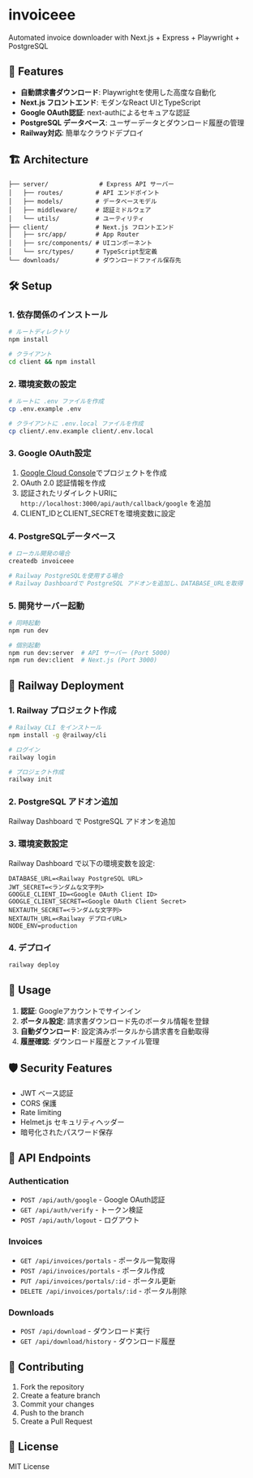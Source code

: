 # invoiceee

Automated invoice downloader with Next.js + Express + Playwright + PostgreSQL

## 🚀 Features

- **自動請求書ダウンロード**: Playwrightを使用した高度な自動化
- **Next.js フロントエンド**: モダンなReact UIとTypeScript
- **Google OAuth認証**: next-authによるセキュアな認証
- **PostgreSQL データベース**: ユーザーデータとダウンロード履歴の管理
- **Railway対応**: 簡単なクラウドデプロイ

## 🏗️ Architecture

```
├── server/              # Express API サーバー
│   ├── routes/         # API エンドポイント
│   ├── models/         # データベースモデル
│   ├── middleware/     # 認証ミドルウェア
│   └── utils/          # ユーティリティ
├── client/             # Next.js フロントエンド
│   ├── src/app/        # App Router
│   ├── src/components/ # UIコンポーネント
│   └── src/types/      # TypeScript型定義
└── downloads/          # ダウンロードファイル保存先
```

## 🛠️ Setup

### 1. 依存関係のインストール

```bash
# ルートディレクトリ
npm install

# クライアント
cd client && npm install
```

### 2. 環境変数の設定

```bash
# ルートに .env ファイルを作成
cp .env.example .env

# クライアントに .env.local ファイルを作成
cp client/.env.example client/.env.local
```

### 3. Google OAuth設定

1. [Google Cloud Console](https://console.cloud.google.com/)でプロジェクトを作成
2. OAuth 2.0 認証情報を作成
3. 認証されたリダイレクトURIに `http://localhost:3000/api/auth/callback/google` を追加
4. CLIENT_IDとCLIENT_SECRETを環境変数に設定

### 4. PostgreSQLデータベース

```bash
# ローカル開発の場合
createdb invoiceee

# Railway PostgreSQLを使用する場合
# Railway Dashboardで PostgreSQL アドオンを追加し、DATABASE_URLを取得
```

### 5. 開発サーバー起動

```bash
# 同時起動
npm run dev

# 個別起動
npm run dev:server  # API サーバー (Port 5000)
npm run dev:client  # Next.js (Port 3000)
```

## 🚀 Railway Deployment

### 1. Railway プロジェクト作成

```bash
# Railway CLI をインストール
npm install -g @railway/cli

# ログイン
railway login

# プロジェクト作成
railway init
```

### 2. PostgreSQL アドオン追加

Railway Dashboard で PostgreSQL アドオンを追加

### 3. 環境変数設定

Railway Dashboard で以下の環境変数を設定:

```
DATABASE_URL=<Railway PostgreSQL URL>
JWT_SECRET=<ランダムな文字列>
GOOGLE_CLIENT_ID=<Google OAuth Client ID>
GOOGLE_CLIENT_SECRET=<Google OAuth Client Secret>
NEXTAUTH_SECRET=<ランダムな文字列>
NEXTAUTH_URL=<Railway デプロイURL>
NODE_ENV=production
```

### 4. デプロイ

```bash
railway deploy
```

## 🔧 Usage

1. **認証**: Googleアカウントでサインイン
2. **ポータル設定**: 請求書ダウンロード先のポータル情報を登録
3. **自動ダウンロード**: 設定済みポータルから請求書を自動取得
4. **履歴確認**: ダウンロード履歴とファイル管理

## 🛡️ Security Features

- JWT ベース認証
- CORS 保護
- Rate limiting
- Helmet.js セキュリティヘッダー
- 暗号化されたパスワード保存

## 📝 API Endpoints

### Authentication
- `POST /api/auth/google` - Google OAuth認証
- `GET /api/auth/verify` - トークン検証
- `POST /api/auth/logout` - ログアウト

### Invoices
- `GET /api/invoices/portals` - ポータル一覧取得
- `POST /api/invoices/portals` - ポータル作成
- `PUT /api/invoices/portals/:id` - ポータル更新
- `DELETE /api/invoices/portals/:id` - ポータル削除

### Downloads
- `POST /api/download` - ダウンロード実行
- `GET /api/download/history` - ダウンロード履歴

## 🤝 Contributing

1. Fork the repository
2. Create a feature branch
3. Commit your changes
4. Push to the branch
5. Create a Pull Request

## 📄 License

MIT License